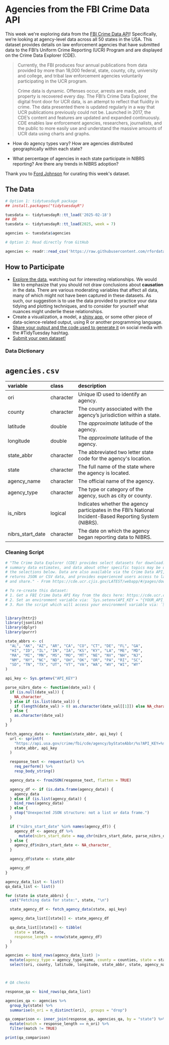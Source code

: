 # Agencies from the FBI Crime Data API

This week we're exploring data from the [FBI Crime Data API](https://cde.ucr.cjis.gov/LATEST/webapp/#/pages/docApi)! Specifically, we’re looking at agency-level data across all 50 states in the USA. This dataset provides details on law enforcement agencies that have submitted data to the FBI’s Uniform Crime Reporting (UCR) Program and are displayed on the Crime Data Explorer (CDE).

> Currently, the FBI produces four annual publications from data provided by more than 18,000 federal, state, county, city, university and college, and tribal law enforcement agencies voluntarily participating in the UCR program. 
>
> Crime data is dynamic. Offenses occur, arrests are made, and property is recovered every day. The FBI’s Crime Data Explorer, the digital front door for UCR data, is an attempt to reflect that fluidity in crime. The data presented there is updated regularly in a way that UCR publications previously could not be. Launched in 2017, the CDE’s content and features are updated and expanded continuously. CDE enables law enforcement agencies, researchers, journalists, and the public to more easily use and understand the massive amounts of UCR data using charts and graphs.

- How do agency types vary? How are agencies distributed geographically within each state?

- What percentage of agencies in each state participate in NIBRS reporting?  Are there any trends in NIBRS adoption?

Thank you to [Ford Johnson](https://github.com/bradfordjohnson) for curating this week's dataset.

## The Data

```r
# Option 1: tidytuesdayR package 
## install.packages("tidytuesdayR")

tuesdata <- tidytuesdayR::tt_load('2025-02-18')
## OR
tuesdata <- tidytuesdayR::tt_load(2025, week = 7)

agencies <- tuesdata$agencies

# Option 2: Read directly from GitHub

agencies <- readr::read_csv('https://raw.githubusercontent.com/rfordatascience/tidytuesday/main/data/2025/2025-02-18/agencies.csv')
```

## How to Participate

- [Explore the data](https://r4ds.hadley.nz/), watching out for interesting relationships. We would like to emphasize that you should not draw conclusions about **causation** in the data. There are various moderating variables that affect all data, many of which might not have been captured in these datasets. As such, our suggestion is to use the data provided to practice your data tidying and plotting techniques, and to consider for yourself what nuances might underlie these relationships.
- Create a visualization, a model, a [shiny app](https://shiny.posit.co/), or some other piece of data-science-related output, using R or another programming language.
- [Share your output and the code used to generate it](../../../sharing.md) on social media with the #TidyTuesday hashtag.
- [Submit your own dataset!](../../../.github/pr_instructions.md)

### Data Dictionary

# `agencies.csv`

|variable         |class     |description                           |
|:----------------|:---------|:-------------------------------------|
|ori              |character |Unique ID used to identify an agency. |
|county           |character |The county associated with the agency’s jurisdiction within a state. |
|latitude         |double    |The *approximate* latitude of the agency. |
|longitude        |double    |The *approximate* latitude of the agency. |
|state_abbr       |character |The abbreviated two letter state code for the agency's location. |
|state            |character |The full name of the state where the agency is located. |
|agency_name      |character |The official name of the agency. |
|agency_type      |character |The type or category of the agency, such as city or county. |
|is_nibrs         |logical   |Indicates whether the agency participates in the FBI’s National Incident-Based Reporting System (NIBRS). |
|nibrs_start_date |character |The date on which the agency began reporting data to NIBRS. |

### Cleaning Script

```r
# "The Crime Data Explorer (CDE) provides select datasets for download. Incident-based data by state,
# summary data estimates, and data about other specific topics may be downloaded in CSV files from
# the selections below. Data are also available via the Crime Data API, a read-only web service that
# returns JSON or CSV data, and provides experienced users access to large amounts of UCR data to use
# and share." - From https://cde.ucr.cjis.gov/LATEST/webapp/#/pages/downloads

# To re-create this dataset:
# 1. Get a FBI Crime Data API Key from the docs here: https://cde.ucr.cjis.gov/LATEST/webapp/#/pages/docApi
# 2. Set an environment variable via: `Sys.setenv(API_KEY = "{YOUR_API_KEY}")`
# 3. Run the script which will access your environment variable via: `Sys.getenv("API_KEY")`


library(httr2)
library(jsonlite)
library(dplyr)
library(purrr)

state_abbrs <- c(
  "AL", "AK", "AZ", "AR", "CA", "CO", "CT", "DE", "FL", "GA",
  "HI", "ID", "IL", "IN", "IA", "KS", "KY", "LA", "ME", "MD",
  "MA", "MI", "MN", "MS", "MO", "MT", "NE", "NV", "NH", "NJ",
  "NM", "NY", "NC", "ND", "OH", "OK", "OR", "PA", "RI", "SC",
  "SD", "TN", "TX", "UT", "VT", "VA", "WA", "WV", "WI", "WY"
)

api_key <- Sys.getenv("API_KEY")

parse_nibrs_date <- function(date_val) {
  if (is.null(date_val)) {
    NA_character_
  } else if (is.list(date_val)) {
    if (length(date_val) > 0) as.character(date_val[[1]]) else NA_character_
  } else {
    as.character(date_val)
  }
}

fetch_agency_data <- function(state_abbr, api_key) {
  url <- sprintf(
    "https://api.usa.gov/crime/fbi/cde/agency/byStateAbbr/%s?API_KEY=%s",
    state_abbr, api_key
  )

  response_text <- request(url) %>%
    req_perform() %>%
    resp_body_string()

  agency_data <- fromJSON(response_text, flatten = TRUE)

  agency_df <- if (is.data.frame(agency_data)) {
    agency_data
  } else if (is.list(agency_data)) {
    bind_rows(agency_data)
  } else {
    stop("Unexpected JSON structure: not a list or data frame.")
  }

  if ("nibrs_start_date" %in% names(agency_df)) {
    agency_df <- agency_df %>%
      mutate(nibrs_start_date = map_chr(nibrs_start_date, parse_nibrs_date))
  } else {
    agency_df$nibrs_start_date <- NA_character_
  }

  agency_df$state <- state_abbr

  agency_df
}

agency_data_list <- list()
qa_data_list <- list()

for (state in state_abbrs) {
  cat("Fetching data for state:", state, "\n")

  state_agency_df <- fetch_agency_data(state, api_key)

  agency_data_list[[state]] <- state_agency_df

  qa_data_list[[state]] <- tibble(
    state = state,
    response_length = nrow(state_agency_df)
  )
}

agencies <- bind_rows(agency_data_list) |>
  mutate(agency_type = agency_type_name, county = counties, state = state_name) |>
  select(ori, county, latitude, longitude, state_abbr, state, agency_name, agency_type, is_nibrs, nibrs_start_date)



# QA checks

response_qa <- bind_rows(qa_data_list)

agencies_qa <- agencies %>%
  group_by(state) %>%
  summarise(n_ori = n_distinct(ori), .groups = "drop")

qa_comparison <- inner_join(response_qa, agencies_qa, by = "state") %>%
  mutate(match = response_length == n_ori) %>%
  filter(match != TRUE)

print(qa_comparison)
```
